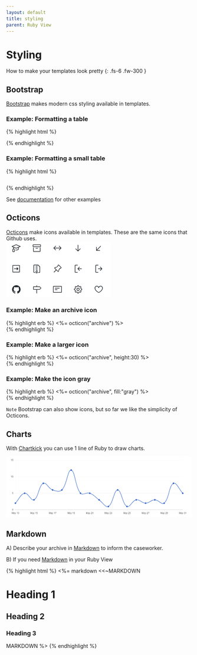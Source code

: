 ```yaml
---
layout: default
title: styling
parent: Ruby View
---
```

# Styling
How to make your templates look pretty
{: .fs-6 .fw-300 }

## Bootstrap
[Bootstrap](https://getbootstrap.com) makes modern css styling available in templates. 
### Example: Formatting a table
{% highlight html %}
  <table class="table">
{% endhighlight %}

### Example: Formatting a small table
{% highlight html %}
  <table class="table table-sm">
{% endhighlight %}

See [documentation](https://getbootstrap.com) for other examples

## Octicons
[Octicons](https://primer.style/foundations/icons) make icons available in templates. These are the same icons that Github uses. \
![](../../assets/images/octicons.png)

### Example: Make an archive icon
{% highlight erb %}
  <%= octicon("archive") %>  
{% endhighlight %}

### Example: Make a larger icon
{% highlight erb %}
  <%= octicon("archive", height:30) %>  
{% endhighlight %}

### Example: Make the icon gray
{% highlight erb %}
  <%= octicon("archive", fill:"gray") %>  
{% endhighlight %}

`Note` Bootstrap can also show icons, but so far we like the simplicity of Octicons.

## Charts
With [Chartkick](https://chartkick.com) you can use 1 line of Ruby to draw charts.

![](../../assets/images/chart.png)

## Markdown
A) Describe your archive in [Markdown](https://www.markdownguide.org/basic-syntax/) to inform the caseworker.

B) If you need [Markdown](https://www.markdownguide.org/basic-syntax/) in your Ruby View

{% highlight html %}
<%= markdown <<~MARKDOWN
# Heading 1

## Heading 2

### Heading 3
MARKDOWN
%>
{% endhighlight %}

